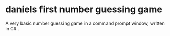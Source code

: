 # daniels first number guessing game
 
A very basic number guessing game in a command prompt window, written in C# . 
